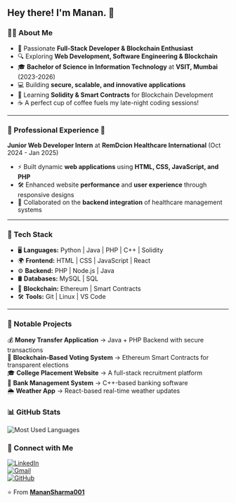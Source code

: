 ## Hey there! I'm Manan. 👋  

### 👨‍💻 About Me  

- 🚀 Passionate **Full-Stack Developer & Blockchain Enthusiast**  
- 🔍 Exploring **Web Development, Software Engineering & Blockchain**  
- 🎓 **Bachelor of Science in Information Technology** at **VSIT, Mumbai** (2023-2026)  
- 💻 Building **secure, scalable, and innovative applications**  
- 🌱 Learning **Solidity & Smart Contracts** for Blockchain Development  
- ☕ A perfect cup of coffee fuels my late-night coding sessions!  

---

### 💼 Professional Experience 🔧  

**Junior Web Developer Intern** at **RemDcion Healthcare International** (Oct 2024 - Jan 2025)  
- ⚡ Built dynamic **web applications** using **HTML, CSS, JavaScript, and PHP**  
- 🛠 Enhanced website **performance** and **user experience** through responsive designs  
- 🔗 Collaborated on the **backend integration** of healthcare management systems  

---

### 🔧 Tech Stack  

- 🖥 **Languages:** Python | Java | PHP | C++ | Solidity  
- 🌍 **Frontend:** HTML | CSS | JavaScript | React  
- ⚙️ **Backend:** PHP | Node.js | Java  
- 🛢 **Databases:** MySQL | SQL  
- 🔗 **Blockchain:** Ethereum | Smart Contracts  
- 🛠 **Tools:** Git | Linux | VS Code  

---

### 🚀 Notable Projects  

💰 **Money Transfer Application** → Java + PHP Backend with secure transactions  
🔗 **Blockchain-Based Voting System** → Ethereum Smart Contracts for transparent elections  
🎓 **College Placement Website** → A full-stack recruitment platform  
🏦 **Bank Management System** → C++-based banking software  
🌦 **Weather App** → React-based real-time weather updates  



### 📊 GitHub Stats  


![Most Used Languages](https://github-readme-stats.vercel.app/api/top-langs/?username=MananSharma001&layout=compact&theme=radical)  



### 🤝 Connect with Me  

[![LinkedIn](https://img.shields.io/badge/LinkedIn-%230077B5.svg?style=for-the-badge&logo=linkedin&logoColor=white)](https://www.linkedin.com/in/manan-sharma-81819a256/)  
[![Gmail](https://img.shields.io/badge/Gmail-D14836?style=for-the-badge&logo=gmail&logoColor=white)](mailto:sh.manan06@gmail.com)  
[![GitHub](https://img.shields.io/badge/GitHub-%23121011.svg?style=for-the-badge&logo=github&logoColor=white)](https://github.com/MananSharma001)  



⭐️ From **[MananSharma001](https://github.com/MananSharma001)**
